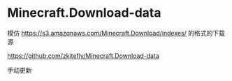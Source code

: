 # Minecraft.Download-data
模仿 https://s3.amazonaws.com/Minecraft.Download/indexes/ 的格式的下载源

https://github.com/zkitefly/Minecraft.Download-data

手动更新